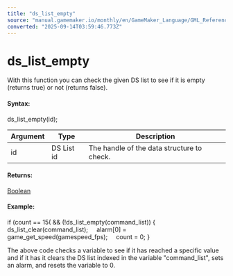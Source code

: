 ```yaml
---
title: "ds_list_empty"
source: "manual.gamemaker.io/monthly/en/GameMaker_Language/GML_Reference/Data_Structures/DS_Lists/ds_list_empty.htm"
converted: "2025-09-14T03:59:46.773Z"
---
```


# ds\_list\_empty

With this function you can check the given DS list to see if it is empty (returns true) or not (returns false).

#### Syntax:

ds\_list\_empty(id);

| Argument | Type | Description |
| --- | --- | --- |
| id | DS List id | The handle of the data structure to check. |

#### Returns:

[Boolean](../../../GML_Overview/Data_Types.md)

#### Example:

if (count == 15( && (!ds\_list\_empty(command\_list))
{
    ds\_list\_clear(command\_list);
    alarm\[0\] = game\_get\_speed(gamespeed\_fps);
    count = 0;
}

The above code checks a variable to see if it has reached a specific value and if it has it clears the DS list indexed in the variable "command\_list", sets an alarm, and resets the variable to 0.